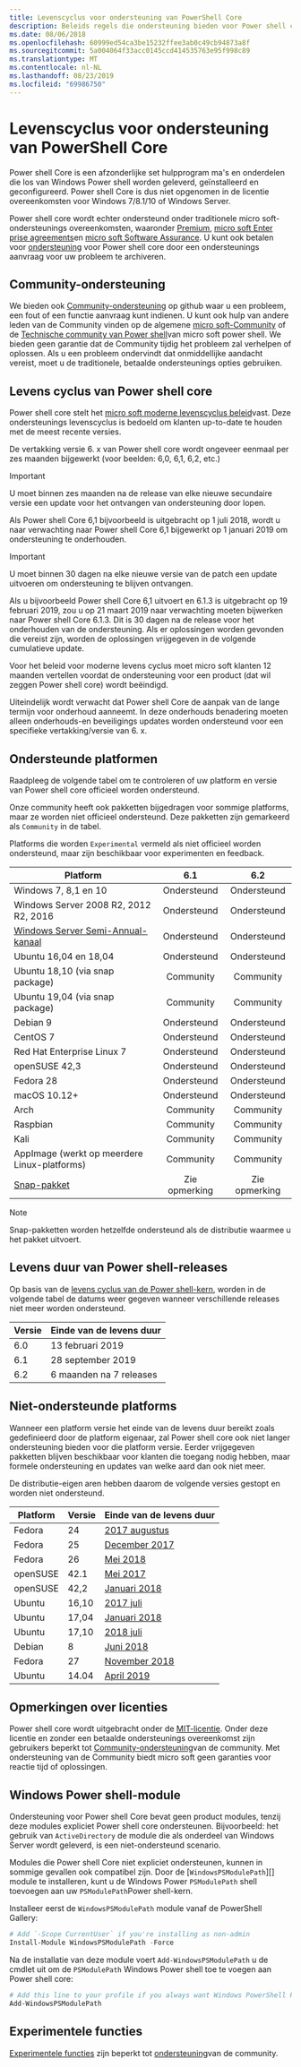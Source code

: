 ```yaml
---
title: Levenscyclus voor ondersteuning van PowerShell Core
description: Beleids regels die ondersteuning bieden voor Power shell core
ms.date: 08/06/2018
ms.openlocfilehash: 60999ed54ca3be15232ffee3ab0c49cb94873a8f
ms.sourcegitcommit: 5a004064f33acc0145ccd414535763e95f998c89
ms.translationtype: MT
ms.contentlocale: nl-NL
ms.lasthandoff: 08/23/2019
ms.locfileid: "69986750"
---
```

# <a name="powershell-core-support-lifecycle"></a>Levenscyclus voor ondersteuning van PowerShell Core

Power shell Core is een afzonderlijke set hulpprogram ma's en onderdelen die los van Windows Power shell worden geleverd, geïnstalleerd en geconfigureerd. Power shell Core is dus niet opgenomen in de licentie overeenkomsten voor Windows 7/8.1/10 of Windows Server.

Power shell core wordt echter ondersteund onder traditionele micro soft-ondersteunings overeenkomsten, waaronder [Premium][], [micro soft Enter prise agreements][enterprise-agreement]en [micro soft Software Assurance][assurance].
U kunt ook betalen voor [ondersteuning][] voor Power shell core door een ondersteunings aanvraag voor uw probleem te archiveren.

## <a name="community-support"></a>Community-ondersteuning

We bieden ook [Community-ondersteuning][] op github waar u een probleem, een fout of een functie aanvraag kunt indienen.
U kunt ook hulp van andere leden van de Community vinden op de algemene [micro soft-Community][] of de [Technische community van Power shell][]van micro soft power shell. We bieden geen garantie dat de Community tijdig het probleem zal verhelpen of oplossen. Als u een probleem ondervindt dat onmiddellijke aandacht vereist, moet u de traditionele, betaalde ondersteunings opties gebruiken.

## <a name="lifecycle-of-powershell-core"></a>Levens cyclus van Power shell core

Power shell core stelt het [micro soft moderne levenscyclus beleid][modern]vast. Deze ondersteunings levenscyclus is bedoeld om klanten up-to-date te houden met de meest recente versies.

De vertakking versie 6. x van Power shell core wordt ongeveer eenmaal per zes maanden bijgewerkt (voor beelden: 6,0, 6,1, 6,2, etc.)

> [!IMPORTANT]
> U moet binnen zes maanden na de release van elke nieuwe secundaire versie een update voor het ontvangen van ondersteuning door lopen.

Als Power shell Core 6,1 bijvoorbeeld is uitgebracht op 1 juli 2018, wordt u naar verwachting naar Power shell Core 6,1 bijgewerkt op 1 januari 2019 om ondersteuning te onderhouden.

> [!IMPORTANT]
> U moet binnen 30 dagen na elke nieuwe versie van de patch een update uitvoeren om ondersteuning te blijven ontvangen.

Als u bijvoorbeeld Power shell Core 6,1 uitvoert en 6.1.3 is uitgebracht op 19 februari 2019, zou u op 21 maart 2019 naar verwachting moeten bijwerken naar Power shell Core 6.1.3. Dit is 30 dagen na de release voor het onderhouden van de ondersteuning. Als er oplossingen worden gevonden die vereist zijn, worden de oplossingen vrijgegeven in de volgende cumulatieve update.

Voor het beleid voor moderne levens cyclus moet micro soft klanten 12 maanden vertellen voordat de ondersteuning voor een product (dat wil zeggen Power shell core) wordt beëindigd.

Uiteindelijk wordt verwacht dat Power shell Core de aanpak van de lange termijn voor onderhoud aanneemt. In deze onderhouds benadering moeten alleen onderhouds-en beveiligings updates worden ondersteund voor een specifieke vertakking/versie van 6. x.

## <a name="supported-platforms"></a>Ondersteunde platformen

Raadpleeg de volgende tabel om te controleren of uw platform en versie van Power shell core officieel worden ondersteund.

Onze community heeft ook pakketten bijgedragen voor sommige platforms, maar ze worden niet officieel ondersteund. Deze pakketten zijn gemarkeerd als `Community` in de tabel.

Platforms die worden `Experimental` vermeld als niet officieel worden ondersteund, maar zijn beschikbaar voor experimenten en feedback.

| Platform                                          | 6.1         | 6.2         |
|---------------------------------------------------|:-----------:|:-----------:|
| Windows 7, 8,1 en 10                            | Ondersteund   | Ondersteund   |
| Windows Server 2008 R2, 2012 R2, 2016             | Ondersteund   | Ondersteund   |
| [Windows Server Semi-Annual-kanaal][semi-annual] | Ondersteund   | Ondersteund   |
| Ubuntu 16,04 en 18,04                            | Ondersteund   | Ondersteund   |
| Ubuntu 18,10 (via snap package)                   | Community   | Community   |
| Ubuntu 19,04 (via snap package)                   | Community   | Community   |
| Debian 9                                          | Ondersteund   | Ondersteund   |
| CentOS 7                                          | Ondersteund   | Ondersteund   |
| Red Hat Enterprise Linux 7                        | Ondersteund   | Ondersteund   |
| openSUSE 42,3                                     | Ondersteund   | Ondersteund   |
| Fedora 28                                         | Ondersteund   | Ondersteund   |
| macOS 10.12+                                      | Ondersteund   | Ondersteund   |
| Arch                                              | Community   | Community   |
| Raspbian                                          | Community   | Community   |
| Kali                                              | Community   | Community   |
| AppImage (werkt op meerdere Linux-platforms)      | Community   | Community   |
| [Snap-pakket](https://snapcraft.io/powershell)   | Zie opmerking    | Zie opmerking    |

> [!NOTE]
> Snap-pakketten worden hetzelfde ondersteund als de distributie waarmee u het pakket uitvoert.

## <a name="powershell-releases-end-of-life"></a>Levens duur van Power shell-releases

Op basis van de [levens cyclus van de Power shell-kern](#lifecycle-of-powershell-core), worden in de volgende tabel de datums weer gegeven wanneer verschillende releases niet meer worden ondersteund.

| Versie | Einde van de levens duur                   |
|---------|-------------------------------|
| 6.0     | 13 februari 2019             |
| 6.1     | 28 september 2019            |
| 6.2     | 6 maanden na 7 releases     |

## <a name="unsupported-platforms"></a>Niet-ondersteunde platforms

Wanneer een platform versie het einde van de levens duur bereikt zoals gedefinieerd door de platform eigenaar, zal Power shell core ook niet langer ondersteuning bieden voor die platform versie. Eerder vrijgegeven pakketten blijven beschikbaar voor klanten die toegang nodig hebben, maar formele ondersteuning en updates van welke aard dan ook niet meer.

De distributie-eigen aren hebben daarom de volgende versies gestopt en worden niet ondersteund.

| Platform | Versie | Einde van de levens duur                                                                                 |
|----------|---------|---------------------------------------------------------------------------------------------|
| Fedora   | 24      | [2017 augustus](https://fedoramagazine.org/fedora-24-eol/)                                    |
| Fedora   | 25      | [December 2017](https://fedoramagazine.org/fedora-25-end-life/)                             |
| Fedora   | 26      | [Mei 2018](https://fedoramagazine.org/fedora-26-end-life/)                                  |
| openSUSE | 42.1    | [Mei 2017](https://lists.opensuse.org/opensuse-security-announce/2017-05/msg00053.html)     |
| openSUSE | 42,2    | [Januari 2018](https://lists.opensuse.org/opensuse-security-announce/2017-11/msg00066.html) |
| Ubuntu   | 16,10   | [2017 juli](https://lists.ubuntu.com/archives/ubuntu-announce/2017-July/000223.html)        |
| Ubuntu   | 17,04   | [Januari 2018](https://lists.ubuntu.com/archives/ubuntu-announce/2018-January.txt)          |
| Ubuntu   | 17,10   | [2018 juli](https://lists.ubuntu.com/archives/ubuntu-announce/2018-July/000232.html)        |
| Debian   | 8       | [Juni 2018](https://lists.debian.org/debian-security-announce/2018/msg00132.html)           |
| Fedora   | 27      | [November 2018](https://fedoramagazine.org/fedora-27-end-of-life/)                          |
| Ubuntu   | 14.04   | [April 2019](https://wiki.ubuntu.com/Releases)                                              |

## <a name="notes-on-licensing"></a>Opmerkingen over licenties

Power shell core wordt uitgebracht onder de [MIT-licentie][]. Onder deze licentie en zonder een betaalde ondersteunings overeenkomst zijn gebruikers beperkt tot [Community-ondersteuning][]van de community. Met ondersteuning van de Community biedt micro soft geen garanties voor reactie tijd of oplossingen.

## <a name="windows-powershell-module"></a>Windows Power shell-module

Ondersteuning voor Power shell Core bevat geen product modules, tenzij deze modules expliciet Power shell core ondersteunen. Bijvoorbeeld: het gebruik van `ActiveDirectory` de module die als onderdeel van Windows Server wordt geleverd, is een niet-ondersteund scenario.

Modules die Power shell Core niet expliciet ondersteunen, kunnen in sommige gevallen ook compatibel zijn. Door de [`WindowsPSModulePath`][] module te installeren, kunt u de Windows Power `PSModulePath` shell toevoegen aan uw `PSModulePath`Power shell-kern.

Installeer eerst de `WindowsPSModulePath` module vanaf de PowerShell Gallery:

```powershell
# Add `-Scope CurrentUser` if you're installing as non-admin
Install-Module WindowsPSModulePath -Force
```

Na de installatie van deze module voert `Add-WindowsPSModulePath` u de cmdlet uit om de `PSModulePath` Windows Power shell toe te voegen aan Power shell core:

```powershell
# Add this line to your profile if you always want Windows PowerShell PSModulePath
Add-WindowsPSModulePath
```

## <a name="experimental-features"></a>Experimentele functies

[Experimentele functies][] zijn beperkt tot [ondersteuning](#community-support)van de community.

[Premium]: https://www.microsoft.com/en-us/microsoftservices/support.aspx
[enterprise-agreement]: https://www.microsoft.com/en-us/licensing/licensing-programs/enterprise.aspx
[assurance]: https://www.microsoft.com/en-us/licensing/licensing-programs/software-assurance-default.aspx
[Community-ondersteuning]: https://github.com/powershell/powershell/issues
[Micro soft-Community]: https://answers.microsoft.com/
[Technische community van Power shell]: https://techcommunity.microsoft.com/t5/PowerShell/ct-p/WindowsPowerShell
[ondersteuning]: https://support.microsoft.com/assistedsupportproducts
[modern]: https://support.microsoft.com/help/30881/modern-lifecycle-policy
[lifecycle-chart]: ./images/modern-lifecycle.png
[semi-annual]: https://docs.microsoft.com/windows-server/get-started/semi-annual-channel-overview
[MIT-licentie]: https://github.com/PowerShell/PowerShell/blob/master/LICENSE.txt
['WindowsPSModulePath']: https://www.powershellgallery.com/packages/WindowsPSModulePath/
[Experimentele functies]: /powershell/module/microsoft.powershell.core/about/about_powershell_config?view=powershell-6#experimentalfeatures
